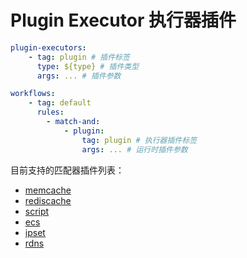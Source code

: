 # Plugin Executor 执行器插件

```yaml
plugin-executors:
    - tag: plugin # 插件标签
      type: ${type} # 插件类型
      args: ... # 插件参数

workflows:
    - tag: default
      rules:
        - match-and:
            - plugin:
                tag: plugin # 执行器插件标签
                args: ... # 运行时插件参数
```

目前支持的匹配器插件列表：

- [memcache](memcache)
- [rediscache](rediscache)
- [script](script)
- [ecs](ecs)
- [ipset](ipset)
- [rdns](rdns)
